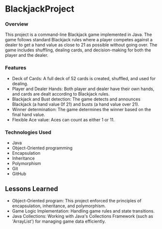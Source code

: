 # BlackjackProject

### Overview

This project is a command-line Blackjack game implemented in Java. The game follows standard Blackjack rules where a player competes against a dealer to get a hand value as close to 21 as possible without going over. The game includes shuffling, dealing cards, and decision-making for both the player and the dealer.

### Features

* Deck of Cards: A full deck of 52 cards is created, shuffled, and used for dealing.
* Player and Dealer Hands: Both player and dealer have their own hands, and cards are dealt according to Blackjack rules.
* Blackjack and Bust detection: The game detects and announces Blackjack (a hand value 0f 21) and busts (a hand value over 21).
* Winner determination: The game determines the winner based on the final hand value.
* Flexible Ace value: Aces can count as either 1 or 11.

### Technologies Used

* Java
* Object-Oriented programming
* Encapsulation
* Inheritance
* Polymorphism
* Git
* GitHub

## Lessons Learned

* Object-Oriented program: This project enforced the principles of encapsulation, inheritance, and polymorphism.
* Game Logic Implementation: Handling game rules and state transitions.
* Java Collections: Working with Java's Collections Framework (such as 'ArrayList') for managing game data efficiently.